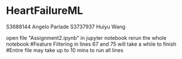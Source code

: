 # HeartFailureML
S3688144 Angelo Parlade
S3737937 Huiyu Wang

open file "Assignment2.ipynb" in jupyter notebook
rerun the whole notebook
#Feature Filtering in lines 67 and 75 will take a while to finish
#Entire file may take up to 10 mins to run all lines
